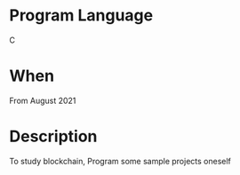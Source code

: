 # Program Language
C

# When
From August 2021

# Description
To study blockchain, Program some sample projects oneself
